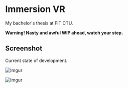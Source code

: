 # Immersion VR

My bachelor's thesis at FIT CTU.

**Warning! Nasty and awful WIP ahead, watch your step.**

## Screenshot

Current state of development.

![Imgur](http://i.imgur.com/pmV2lxI.png)

![Imgur](http://i.imgur.com/9GCkbej.png)
